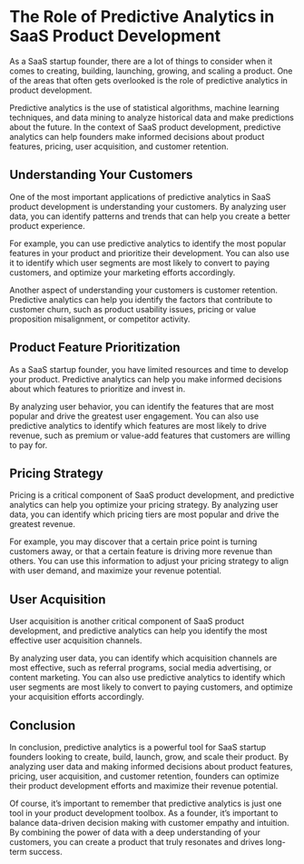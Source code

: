 # The Role of Predictive Analytics in SaaS Product Development

As a SaaS startup founder, there are a lot of things to consider when it comes to creating, building, launching, growing, and scaling a product. One of the areas that often gets overlooked is the role of predictive analytics in product development.

Predictive analytics is the use of statistical algorithms, machine learning techniques, and data mining to analyze historical data and make predictions about the future. In the context of SaaS product development, predictive analytics can help founders make informed decisions about product features, pricing, user acquisition, and customer retention.

## Understanding Your Customers

One of the most important applications of predictive analytics in SaaS product development is understanding your customers. By analyzing user data, you can identify patterns and trends that can help you create a better product experience.

For example, you can use predictive analytics to identify the most popular features in your product and prioritize their development. You can also use it to identify which user segments are most likely to convert to paying customers, and optimize your marketing efforts accordingly.

Another aspect of understanding your customers is customer retention. Predictive analytics can help you identify the factors that contribute to customer churn, such as product usability issues, pricing or value proposition misalignment, or competitor activity.

## Product Feature Prioritization

As a SaaS startup founder, you have limited resources and time to develop your product. Predictive analytics can help you make informed decisions about which features to prioritize and invest in.

By analyzing user behavior, you can identify the features that are most popular and drive the greatest user engagement. You can also use predictive analytics to identify which features are most likely to drive revenue, such as premium or value-add features that customers are willing to pay for.

## Pricing Strategy

Pricing is a critical component of SaaS product development, and predictive analytics can help you optimize your pricing strategy. By analyzing user data, you can identify which pricing tiers are most popular and drive the greatest revenue.

For example, you may discover that a certain price point is turning customers away, or that a certain feature is driving more revenue than others. You can use this information to adjust your pricing strategy to align with user demand, and maximize your revenue potential.

## User Acquisition

User acquisition is another critical component of SaaS product development, and predictive analytics can help you identify the most effective user acquisition channels.

By analyzing user data, you can identify which acquisition channels are most effective, such as referral programs, social media advertising, or content marketing. You can also use predictive analytics to identify which user segments are most likely to convert to paying customers, and optimize your acquisition efforts accordingly.

## Conclusion

In conclusion, predictive analytics is a powerful tool for SaaS startup founders looking to create, build, launch, grow, and scale their product. By analyzing user data and making informed decisions about product features, pricing, user acquisition, and customer retention, founders can optimize their product development efforts and maximize their revenue potential.

Of course, it’s important to remember that predictive analytics is just one tool in your product development toolbox. As a founder, it’s important to balance data-driven decision making with customer empathy and intuition. By combining the power of data with a deep understanding of your customers, you can create a product that truly resonates and drives long-term success.